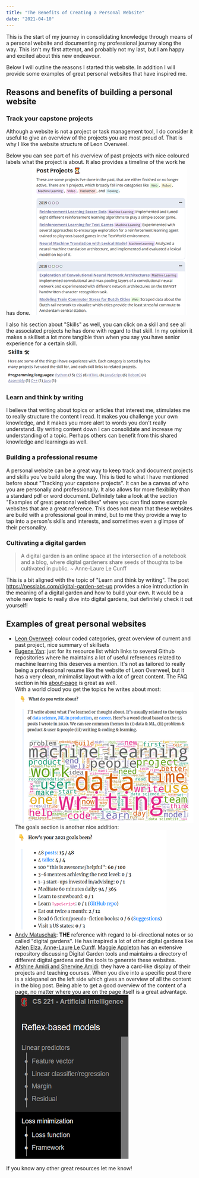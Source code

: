 ```yaml
---
title: "The Benefits of Creating a Personal Website"
date: "2021-04-10"
---
```

This is the start of my journey in consolidating knowledge through means of a personal website and documenting my professional journey along the way. This isn't my first attempt, and probably not my last, but I am happy and excited about this new endeavour.

Below I will outline the reasons I started this website. In addition I will provide some examples of great personal websites that have inspired me.

## Reasons and benefits of building a personal website

### Track your capstone projects
Although a website is not a project or task management tool, I do consider it useful to give an overview of the projects you are most proud of. That is why I like the website structure of Leon Overweel.

Below you can see part of his overview of past projects with nice coloured labels what the project is about. It also provides a timeline of the work he has done.
![Image of Leon Overweel's past projects](./leon-overweel-past-projects.png "Leon Overweel - Past projects")

I also his section about "Skills" as well, you can click on a skill and see all the associated projects he has done with regard to that skill. In my opinion it makes a skillset a lot more tangible than when you say you have senior experience for a certain skill.
![Image of Leon Overweel's skills](./leon-overweel-skills.png "Leon Overweel - Skills")

### Learn and think by writing
I believe that writing about topics or articles that interest me, stimulates me to really structure the content I read. It makes you challenge your own knowledge, and it makes you more alert to words you don't really understand. By writing content down I can consolidate and increase my understanding of a topic. Perhaps others can benefit from this shared knowledge and learnings as well.

### Building a professional resume
A personal website can be a great way to keep track and document projects and skills you've build along the way. This is tied to what I have mentioned before about "Tracking your capstone projects". It can be a canvas of who you are personally and professionally. It also allows for more flexibility than a standard pdf or word document. Definitely take a look at the section "Examples of great personal websites" where you can find some example websites that are a great reference. This does not mean that these websites are build with a professional goal in mind, but to me they provide a way to tap into a person's skills and interests, and sometimes even a glimpse of their personality.  

### Cultivating a digital garden

> A digital garden is an online space at the intersection of a notebook and a blog, where digital gardeners share seeds of thoughts to be cultivated in public. ~ Anne-Laure Le Cunff

This is a bit aligned with the topic of "Learn and think by writing". The post https://nesslabs.com/digital-garden-set-up provides a nice introduction in the meaning of a digital garden and how to build your own. It would be a whole new topic to really dive into digital gardens, but definitely check it out yourself!

## Examples of great personal websites

* [Leon Overweel](https://leonoverweel.com/): colour coded categories, great overview of current and past project, nice summary of skillsets
* [Eugene Yan](https://eugeneyan.com/): just for its resource list which links to several Github repositories where he maintains a lot of useful references related to machine learning this deserves a mention. It's not as tailored to really being a professional resume like the website of Leon Overweel, but it has a very clean, minimalist layout with a lot of great content. The FAQ section in his [about-page](https://eugeneyan.com/about/) is great as well.<br/> With a world cloud you get the topics he writes about most: ![alt text](./eugene-yan-word-cloud.png "Eugene Yan - Word cloud") <br/> The goals section is another nice addition: <br/>![alt text](./eugene-yan-goals.png "Eugene Yan - Goals")
* [Andy Matuschak](https://notes.andymatuschak.org/About_these_notes): **THE** reference with regard to bi-directional notes or so called "digital gardens". He has inspired a lot of other digital gardens like [Azlen Elza](https://notes.azlen.me/g3tibyfv/), [Anne-Laure Le Cunff](https://www.mentalnodes.com/a-gardening-guide-for-your-mind). [Maggie Appleton](https://github.com/MaggieAppleton/digital-gardeners) has an extensive repository discussing Digital Garden tools and maintains a directory of different digital gardens and the tools to generate these websites.
* [Afshine Amidi and Shervine Amidi](https://stanford.edu/~shervine/): they have a card-like display of their projects and teaching courses. When you dive into a specific post there is a sidepanel on the left side which gives an overview of all the content in the blog post. Being able to get a good overview of the content of a page, no matter where you are on the page itself is a great advantage. ![Amidi sidebar](./amidi-sidepanel.png "Amidi - Sidebar") 


If you know any other great resources let me know!
